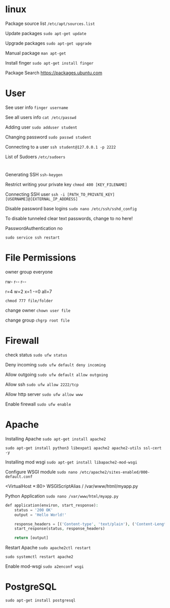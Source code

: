 # linux

Package source list
`/etc/apt/sources.list`

Update packages
`sudo apt-get update`

Upgrade packages
`sudo apt-get upgrade`

Manual package
`man apt-get`

Install finger
`sudo apt-get install finger`

Package Search
https://packages.ubuntu.com

# User

See user info
`finger username`

See all users info
`cat /etc/passwd`

Adding user
`sudo adduser student`

Changing password
`sudo passwd student`

Connecting to a user
`ssh student@127.0.0.1 -p 2222`

List of Sudoers
`/etc/sudoers`
#
Generating SSH
`ssh-keygen`

Restrict writing your private key
`chmod 400 [KEY_FILENAME]`

Connecting SSH user
`ssh -i [PATH_TO_PRIVATE_KEY] [USERNAME]@[EXTERNAL_IP_ADDRESS]`

Disable password base logins
`sudo nano /etc/ssh/sshd_config`

To disable tunneled clear text passwords, change to no here!

PasswordAuthentication no

`sudo service ssh restart`

# File Permissions

owner   group   everyone

rw-     r--     r--

r=4 w=2 x=1 -=0
all=7

`chmod 777 file/folder`

change owner
`chown user file`

change group
`chgrp root file`


# Firewall
check status
`sudo ufw status`

Deny incoming
`sudo ufw default deny incoming`

Allow outgoing
`sudo ufw default allow outgoing`

Allow ssh
`sudo ufw allow 2222/tcp`

Allow http server
`sudo ufw allow www`

Enable firewall
`sudo ufw enable`

# Apache

Installing Apache
`sudo apt-get install apache2`

`sudo apt-get install python3 libexpat1 apache2 apache2-utils ssl-cert -y`

Installing mod wsgi
`sudo apt-get install libapache2-mod-wsgi`

Configure WSGI module
`sudo nano /etc/apache2/sites-enabled/000-default.conf`

<VirtualHost *:80>
WSGIScriptAlias / /var/www/html/myapp.py
</VirtualHost>

Python Application
`sudo nano /var/www/html/myapp.py`
```php
def application(environ, start_response):
    status = '200 OK'
    output = 'Hello World!'

    response_headers = [('Content-type', 'text/plain'), ('Content-Length', str(len(output)))]
    start_response(status, response_headers)

    return [output]
```

Restart Apache
`sudo apache2ctl restart`

`sudo systemctl restart apache2`

Enable mod-wsgi
`sudo a2enconf wsgi`


# PostgreSQL

`sudo apt-get install postgresql`


